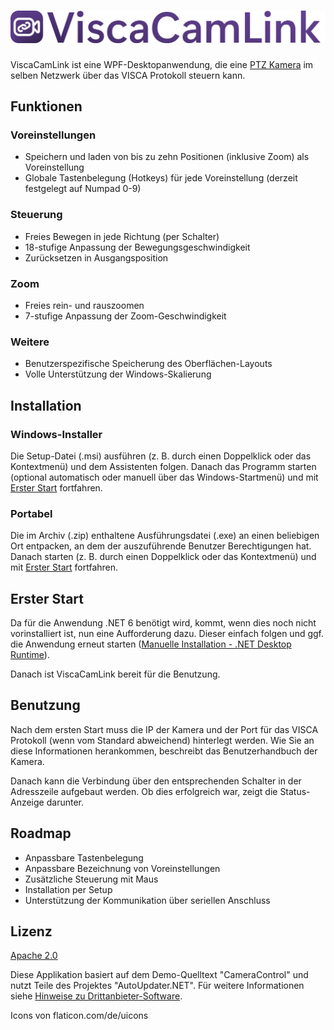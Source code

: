 # ![ViscaCamLink](banner.png)

ViscaCamLink ist eine WPF-Desktopanwendung, die eine [PTZ Kamera](https://de.m.wikipedia.org/wiki/PTZ-Kamera) im selben Netzwerk über das VISCA Protokoll steuern kann.

## Funktionen

### Voreinstellungen

* Speichern und laden von bis zu zehn Positionen (inklusive Zoom) als Voreinstellung
* Globale Tastenbelegung (Hotkeys) für jede Voreinstellung (derzeit festgelegt auf Numpad 0-9)

### Steuerung

* Freies Bewegen in jede Richtung (per Schalter)
* 18-stufige Anpassung der Bewegungsgeschwindigkeit
* Zurücksetzen in Ausgangsposition

### Zoom

* Freies rein- und rauszoomen
* 7-stufige Anpassung der Zoom-Geschwindigkeit

### Weitere

* Benutzerspezifische Speicherung des Oberflächen-Layouts
* Volle Unterstützung der Windows-Skalierung

## Installation

### Windows-Installer

Die Setup-Datei (.msi) ausführen (z. B. durch einen Doppelklick oder das Kontextmenü) und dem Assistenten folgen. Danach das Programm starten (optional automatisch oder manuell über das Windows-Startmenü) und mit [Erster Start](#erster-start) fortfahren.

### Portabel

Die im Archiv (.zip) enthaltene Ausführungsdatei (.exe) an einen beliebigen Ort entpacken, an dem der auszuführende Benutzer Berechtigungen hat. Danach starten (z. B. durch einen Doppelklick oder das Kontextmenü) und mit [Erster Start](#erster-start) fortfahren.

## Erster Start

Da für die Anwendung .NET 6 benötigt wird, kommt, wenn dies noch nicht vorinstalliert ist, nun eine Aufforderung dazu. Dieser einfach folgen und ggf. die Anwendung erneut starten ([Manuelle Installation - .NET Desktop Runtime](https://dotnet.microsoft.com/en-us/download/dotnet/6.0)). 

Danach ist ViscaCamLink bereit für die Benutzung.

## Benutzung 

Nach dem ersten Start muss die IP der Kamera und der Port für das VISCA Protokoll (wenn vom Standard abweichend) hinterlegt werden. Wie Sie an diese Informationen herankommen, beschreibt das Benutzerhandbuch der Kamera.

Danach kann die Verbindung über den entsprechenden Schalter in der Adresszeile aufgebaut werden. Ob dies erfolgreich war, zeigt die Status-Anzeige darunter.

## Roadmap 

* Anpassbare Tastenbelegung
* Anpassbare Bezeichnung von Voreinstellungen
* Zusätzliche Steuerung mit Maus
* Installation per Setup
* Unterstützung der Kommunikation über seriellen Anschluss

## Lizenz

[Apache 2.0](https://www.viscacamlink.de/en/license)

Diese Applikation basiert auf dem Demo-Quelltext "CameraControl" und nutzt Teile des Projektes "AutoUpdater.NET". Für weitere Informationen siehe [Hinweise zu Drittanbieter-Software](THIRD-PARTY-NOTICES).

Icons von flaticon.com/de/uicons
